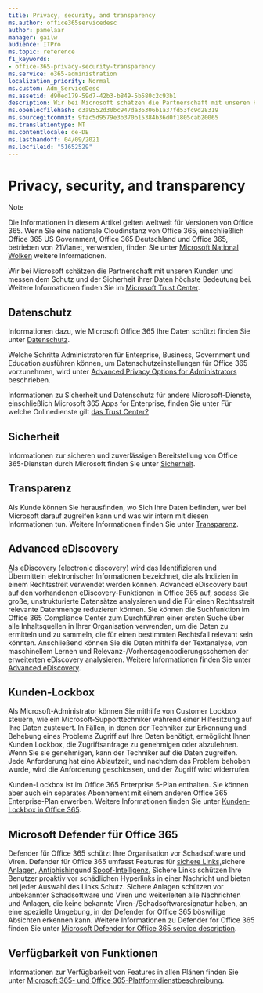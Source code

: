 ```yaml
---
title: Privacy, security, and transparency
ms.author: office365servicedesc
author: pamelaar
manager: gailw
audience: ITPro
ms.topic: reference
f1_keywords:
- office-365-privacy-security-transparency
ms.service: o365-administration
localization_priority: Normal
ms.custom: Adm_ServiceDesc
ms.assetid: d90ed179-59d7-42b3-b849-5b580c2c93b1
description: Wir bei Microsoft schätzen die Partnerschaft mit unseren Kunden und messen dem Schutz und der Sicherheit ihrer Daten höchste Bedeutung bei. Weitere Informationen finden Sie im Microsoft Trust Center.
ms.openlocfilehash: d3a9552d30bc947da36306b1a37fd53fc9d28319
ms.sourcegitcommit: 9fac5d9579e3b370b15384b36d0f1805cab20065
ms.translationtype: MT
ms.contentlocale: de-DE
ms.lasthandoff: 04/09/2021
ms.locfileid: "51652529"
---
```

# <a name="privacy-security-and-transparency"></a>Privacy, security, and transparency

> [!NOTE]
> Die Informationen in diesem Artikel gelten weltweit für Versionen von Office 365. Wenn Sie eine nationale Cloudinstanz von Office 365, einschließlich Office 365 US Government, Office 365 Deutschland und Office 365, betrieben von 21Vianet, verwenden, finden Sie unter [Microsoft National Wolken](https://go.microsoft.com/fwlink/?linkid=841582) weitere Informationen. 
  
Wir bei Microsoft schätzen die Partnerschaft mit unseren Kunden und messen dem Schutz und der Sicherheit ihrer Daten höchste Bedeutung bei. Weitere Informationen finden Sie im [Microsoft Trust Center](https://go.microsoft.com/fwlink/?LinkID=717951&amp;clcid=0x409).
  
## <a name="privacy"></a>Datenschutz

Informationen dazu, wie Microsoft Office 365 Ihre Daten schützt finden Sie unter [Datenschutz](https://go.microsoft.com/fwlink/?LinkID=717953&amp;clcid=0x409). 
  
Welche Schritte Administratoren für Enterprise, Business, Government und Education ausführen können, um Datenschutzeinstellungen für Office 365 vorzunehmen, wird unter [Advanced Privacy Options for Administrators](https://go.microsoft.com/fwlink/p/?LinkID=285202) beschrieben.
  
Informationen zu Sicherheit und Datenschutz für andere Microsoft-Dienste, einschließlich Microsoft 365 Apps for Enterprise, finden Sie unter Für welche Onlinedienste gilt [das Trust Center?](https://www.microsoft.com/trustcenter/default.aspx)
  
## <a name="security"></a>Sicherheit

Informationen zur sicheren und zuverlässigen Bereitstellung von Office 365-Diensten durch Microsoft finden Sie unter [Sicherheit](https://go.microsoft.com/fwlink/?LinkID=717954&amp;clcid=0x409).
  
## <a name="transparency"></a>Transparenz

Als Kunde können Sie herausfinden, wo Sich Ihre Daten befinden, wer bei Microsoft darauf zugreifen kann und was wir intern mit diesen Informationen tun. Weitere Informationen finden Sie unter [Transparenz](https://go.microsoft.com/fwlink/?LinkID=717955&amp;clcid=0x409).
  
## <a name="advanced-ediscovery"></a>Advanced eDiscovery

Als eDiscovery (electronic discovery) wird das Identifizieren und Übermitteln elektronischer Informationen bezeichnet, die als Indizien in einem Rechtsstreit verwendet werden können. Advanced eDiscovery baut auf den vorhandenen eDiscovery-Funktionen in Office 365 auf, sodass Sie große, unstrukturierte Datensätze analysieren und die Für einen Rechtsstreit relevante Datenmenge reduzieren können. Sie können die Suchfunktion im Office 365 Compliance Center zum Durchführen einer ersten Suche über alle Inhaltsquellen in Ihrer Organisation verwenden, um die Daten zu ermitteln und zu sammeln, die für einen bestimmten Rechtsfall relevant sein könnten. Anschließend können Sie die Daten mithilfe der Textanalyse, von maschinellem Lernen und Relevanz-/Vorhersagencodierungsschemen der erweiterten eDiscovery analysieren. Weitere Informationen finden Sie unter [Advanced eDiscovery](/microsoft-365/compliance/overview-ediscovery-20).
  
## <a name="customer-lockbox"></a>Kunden-Lockbox

Als Microsoft-Administrator können Sie mithilfe von Customer Lockbox steuern, wie ein Microsoft-Supporttechniker während einer Hilfesitzung auf Ihre Daten zusteuert. In Fällen, in denen der Techniker zur Erkennung und Behebung eines Problems Zugriff auf Ihre Daten benötigt, ermöglicht Ihnen Kunden Lockbox, die Zugriffsanfrage zu genehmigen oder abzulehnen. Wenn Sie sie genehmigen, kann der Techniker auf die Daten zugreifen. Jede Anforderung hat eine Ablaufzeit, und nachdem das Problem behoben wurde, wird die Anforderung geschlossen, und der Zugriff wird widerrufen.
  
Kunden-Lockbox ist im Office 365 Enterprise 5-Plan enthalten. Sie können aber auch ein separates Abonnement mit einem anderen Office 365 Enterprise-Plan erwerben. Weitere Informationen finden Sie unter [Kunden-Lockbox in Office 365](/microsoft-365/compliance/customer-lockbox-requests).
  
## <a name="microsoft-defender-for-office-365"></a>Microsoft Defender für Office 365

Defender für Office 365 schützt Ihre Organisation vor Schadsoftware und Viren. Defender für Office 365 umfasst Features für [sichere Links,](/office365/securitycompliance/atp-safe-links)sichere [Anlagen,](/office365/securitycompliance/atp-safe-attachments) [Antiphishing](/office365/securitycompliance/atp-anti-phishing)und [Spoof-Intelligenz.](/office365/securitycompliance/learn-about-spoof-intelligence) Sichere Links schützen Ihre Benutzer proaktiv vor schädlichen Hyperlinks in einer Nachricht und bieten bei jeder Auswahl des Links Schutz. Sichere Anlagen schützen vor unbekannter Schadsoftware und Viren und weiterleiten alle Nachrichten und Anlagen, die keine bekannte Viren-/Schadsoftwaresignatur haben, an eine spezielle Umgebung, in der Defender for Office 365 böswillige Absichten erkennen kann. Weitere Informationen zu Defender for Office 365 finden Sie unter [Microsoft Defender for Office 365 service description](../office-365-advanced-threat-protection-service-description.md).
  
## <a name="feature-availability"></a>Verfügbarkeit von Funktionen

Informationen zur Verfügbarkeit von Features in allen Plänen finden Sie unter [Microsoft 365- und Office 365-Plattformdienstbeschreibung](office-365-platform-service-description.md).